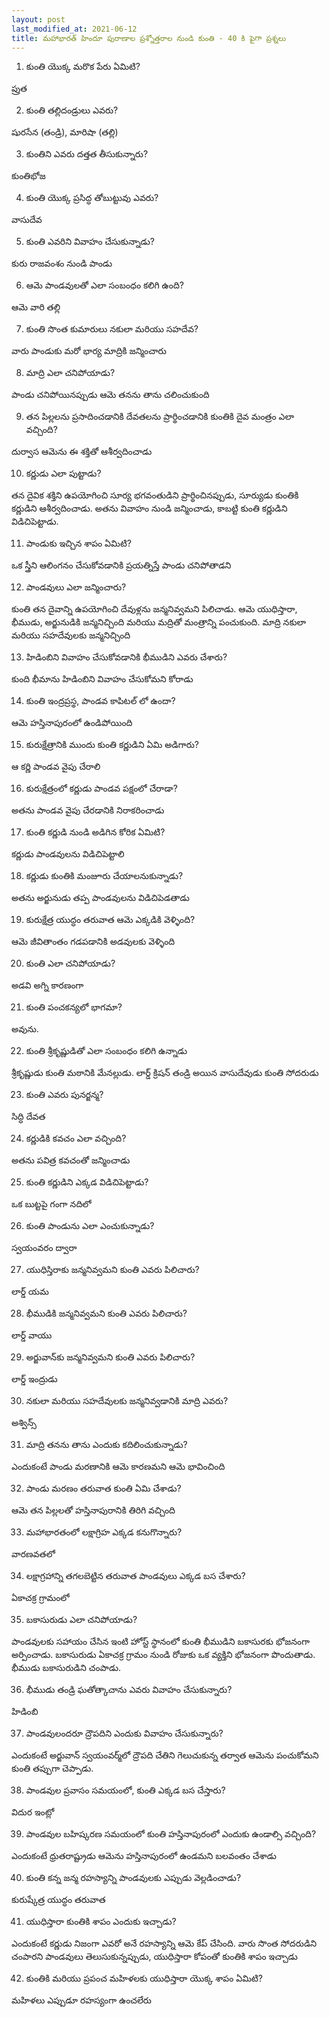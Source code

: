 ```yaml
---
layout: post
last_modified_at: 2021-06-12
title: మహాభారత్ హిందూ పురాణాల ప్రశ్నోత్తరాల నుండి కుంతి - 40 కి పైగా ప్రశ్నలు
---
```


1) కుంతి యొక్క మరొక పేరు ఏమిటి?

ప్రుత

2) కుంతి తల్లిదండ్రులు ఎవరు?

షురసేన (తండ్రి), మారిషా (తల్లి)

3) కుంతిని ఎవరు దత్తత తీసుకున్నారు?

కుంతిభోజ

4) కుంతి యొక్క ప్రసిద్ధ తోబుట్టువు ఎవరు?
 
వాసుదేవ

5) కుంతి ఎవరిని వివాహం చేసుకున్నాడు?

కురు రాజవంశం నుండి పాండు

6) ఆమె పాండవులతో ఎలా సంబంధం కలిగి ఉంది?

ఆమె వారి తల్లి

7) కుంతి సొంత కుమారులు నకులా మరియు సహదేవ?

వారు పాండుకు మరో భార్య మాద్రికి జన్మించారు

8) మాద్రి ఎలా చనిపోయాడు?

పాండు చనిపోయినప్పుడు ఆమె తనను తాను చలించుకుంది

9) తన పిల్లలను ప్రసాదించడానికి దేవతలను ప్రార్థించడానికి కుంతికి దైవ మంత్రం ఎలా వచ్చింది?

 దుర్వాస ఆమెను ఈ శక్తితో ఆశీర్వదించాడు

10) కర్ణుడు ఎలా పుట్టాడు?

తన దైవిక శక్తిని ఉపయోగించి సూర్య భగవంతుడిని ప్రార్థించినప్పుడు, సూర్యుడు కుంతికి కర్ణుడిని ఆశీర్వదించాడు. అతను వివాహం నుండి జన్మించాడు, కాబట్టి కుంతి కర్ణుడిని విడిచిపెట్టాడు.

11) పాండుకు ఇచ్చిన శాపం ఏమిటి?

ఒక స్త్రీని ఆలింగనం చేసుకోవడానికి ప్రయత్నిస్తే పాండు చనిపోతాడని

12) పాండవులు ఎలా జన్మించారు?

కుంతి తన దైవాన్ని ఉపయోగించి దేవుళ్లను జన్మనివ్వమని పిలిచాడు. ఆమె యుధిస్తారా, భీముడు, అర్జునుడికి జన్మనిచ్చింది మరియు మద్రితో మంత్రాన్ని పంచుకుంది. మాద్రి నకులా మరియు సహదేవులకు జన్మనిచ్చింది

13) హిడింబిని వివాహం చేసుకోవడానికి భీముడిని ఎవరు చేశారు?

కుంది భీమాను హిడింబిని వివాహం చేసుకోమని కోరాడు

14) కుంతి ఇంద్రప్రస్థ, పాండవ కాపిటల్ లో ఉందా?

ఆమె హస్తినాపురంలో ఉండిపోయింది

15) కురుక్షేత్రానికి ముందు కుంతి కర్ణుడిని ఏమి అడిగారు?

ఆ కర్ణి పాండవ వైపు చేరాలి

16) కురుక్షేత్రంలో కర్ణుడు పాండవ పక్షంలో చేరాడా?

అతను పాండవ వైపు చేరడానికి నిరాకరించాడు

17) కుంతి కర్ణుడి నుండి అడిగిన కోరిక ఏమిటి?

కర్ణుడు పాండవులను విడిచిపెట్టాలి

18) కర్ణుడు కుంతికి మంజూరు చేయాలనుకున్నాడు?

అతను అర్జునుడు తప్ప పాండవులను విడిచిపెడతాడు

19) కురుక్షేత్ర యుద్ధం తరువాత ఆమె ఎక్కడికి వెళ్ళింది?

ఆమె జీవితాంతం గడపడానికి అడవులకు వెళ్ళింది

20) కుంతి ఎలా చనిపోయాడు?

అడవి అగ్ని కారణంగా

21) కుంతి పంచకన్యలో భాగమా?

అవును.

22) కుంతి శ్రీకృష్ణుడితో ఎలా సంబంధం కలిగి ఉన్నాడు

శ్రీకృష్ణుడు కుంతి మఠానికి మేనల్లుడు. లార్డ్ క్రిషన్ తండ్రి అయిన వాసుదేవుడు కుంతి సోదరుడు

23) కుంతి ఎవరు పునర్జన్మ?

సిద్ధి దేవత

24) కర్ణుడికి కవచం ఎలా వచ్చింది?

అతను పవిత్ర కవచంతో జన్మించాడు

25) కుంతి కర్ణుడిని ఎక్కడ విడిచిపెట్టాడు?

ఒక బుట్టపై గంగా నదిలో

26) కుంతి పాండును ఎలా ఎంచుకున్నాడు?

స్వయంవరం ద్వారా

27) యుధిస్తిరాకు జన్మనివ్వమని కుంతి ఎవరు పిలిచారు?

లార్డ్ యమ

28) భీముడికి జన్మనివ్వమని కుంతి ఎవరు పిలిచారు?

లార్డ్ వాయు

29) అర్జువాన్‌కు జన్మనివ్వమని కుంతి ఎవరు పిలిచారు?

లార్డ్ ఇంద్రుడు

30) నకులా మరియు సహదేవులకు జన్మనివ్వడానికి మాద్రి ఎవరు?

అశ్విన్స్

31) మాద్రి తనను తాను ఎందుకు కదిలించుకున్నాడు?

ఎందుకంటే పాండు మరణానికి ఆమె కారణమని ఆమె భావించింది

32) పాండు మరణం తరువాత కుంతి ఏమి చేశాడు?

ఆమె తన పిల్లలతో హస్తినాపురానికి తిరిగి వచ్చింది

33) మహాభారతంలో లక్షాగ్రిహ ఎక్కడ కనుగొన్నారు?

వారణవతలో

34) లక్షాగ్రహాన్ని తగలబెట్టిన తరువాత పాండవులు ఎక్కడ బస చేశారు?

ఏకాచక్ర గ్రామంలో

35) బకాసురుడు ఎలా చనిపోయాడు?

పాండవులకు సహాయం చేసిన ఇంటి హోస్ట్ స్థానంలో కుంతి భీముడిని బకాసురకు భోజనంగా అర్పించాడు. బకాసురుడు ఏకాచక్ర గ్రామం నుండి రోజుకు ఒక వ్యక్తిని భోజనంగా పొందుతాడు. భీముడు బకాసురుడిని చంపాడు.

36) భీముడు తండ్రి ఘతోత్కాచాను ఎవరు వివాహం చేసుకున్నారు?

హిడింబి

37) పాండవులందరూ ద్రౌపదిని ఎందుకు వివాహం చేసుకున్నారు?

ఎందుకంటే అర్జువాన్ స్వయంవర్మ్‌లో ద్రౌపది చేతిని గెలుచుకున్న తర్వాత ఆమెను పంచుకోమని కుంతి తప్పుగా చెప్పాడు.


38) పాండవుల ప్రవాసం సమయంలో, కుంతి ఎక్కడ బస చేస్తారు?

విదుర ఇంట్లో

39) పాండవుల బహిష్కరణ సమయంలో కుంతి హస్తినాపురంలో ఎందుకు ఉండాల్సి వచ్చింది?

ఎందుకంటే ధ్రుతరాష్ట్రుడు ఆమెను హస్తినాపురంలో ఉండమని బలవంతం చేశాడు

40) కుంతి కన్న జన్మ రహస్యాన్ని పాండవులకు ఎప్పుడు వెల్లడించాడు?

కురుష్కేత్ర యుద్ధం తరువాత

41) యుధిస్తారా కుంతికి శాపం ఎందుకు ఇచ్చాడు?

ఎందుకంటే కర్ణుడు నిజంగా ఎవరో అనే రహస్యాన్ని ఆమె కేప్ చేసింది. వారు సొంత సోదరుడిని చంపారని పాండవులు తెలుసుకున్నప్పుడు, యుధిస్తారా కోపంతో కుంతికి శాపం ఇచ్చాడు

42) కుంతికి మరియు ప్రపంచ మహిళలకు యుధిస్తారా యొక్క శాపం ఏమిటి?

మహిళలు ఎప్పుడూ రహస్యంగా ఉంచలేరు
